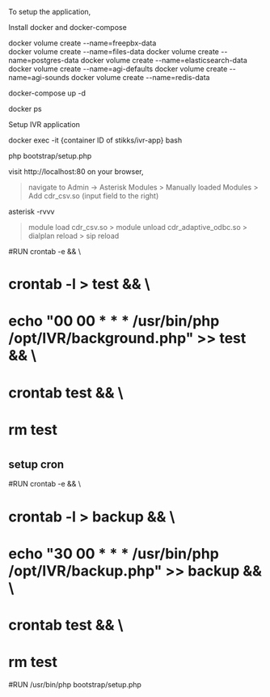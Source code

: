 To setup the application, 

Install docker and docker-compose

docker volume create --name=freepbx-data  
docker volume create --name=files-data
docker volume create --name=postgres-data
docker volume create --name=elasticsearch-data
docker volume create --name=agi-defaults
docker volume create --name=agi-sounds
docker volume create --name=redis-data

docker-compose up -d

docker ps

Setup IVR application

docker exec -it {container ID of stikks/ivr-app} bash

php bootstrap/setup.php

visit http://localhost:80 on your browser,
> navigate to Admin -> Asterisk Modules
    > Manually loaded Modules > Add cdr_csv.so (input field to the right)

asterisk -rvvv
   > module load cdr_csv.so
    > module unload cdr_adaptive_odbc.so
    > dialplan reload
    > sip reload
    
#RUN crontab -e && \
#    crontab -l > test && \
#    echo "00 00 * * * /usr/bin/php /opt/IVR/background.php" >> test && \
#    crontab test && \
#    rm test
#
## setup cron
#RUN crontab -e && \
#    crontab -l > backup && \
#    echo "30 00 * * * /usr/bin/php /opt/IVR/backup.php" >> backup && \
#    crontab test && \
#    rm test

#RUN /usr/bin/php bootstrap/setup.php
    
